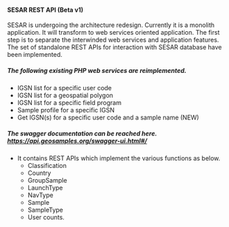 #### SESAR REST API (Beta v1)
SESAR is undergoing the architecture redesign. Currently it is a monolith application. It will transform to web services oriented application. 
The first step is to separate the interwinded web services and application features. The set of standalone REST APIs for interaction with SESAR database have been implemented. 

##### The following existing PHP web services are reimplemented.

* IGSN list for a specific user code
* IGSN list for a geospatial polygon
* IGSN list for a specific field program
* Sample profile for a specific IGSN
* Get IGSN(s) for a specific user code and a sample name (NEW)

##### The swagger documentation can be reached here. https://api.geosamples.org/swagger-ui.html#/ 

* It contains REST APIs which implement the various functions as below.
  * Classification
  * Country
  * GroupSample
  * LaunchType
  * NavType
  * Sample
  * SampleType
  * User counts.
